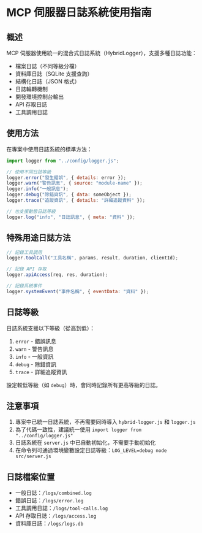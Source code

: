 # MCP 伺服器日誌系統使用指南

## 概述

MCP 伺服器使用統一的混合式日誌系統（HybridLogger），支援多種日誌功能：

- 檔案日誌（不同等級分檔）
- 資料庫日誌（SQLite 支援查詢）
- 結構化日誌（JSON 格式）
- 日誌輪轉機制
- 開發環境控制台輸出
- API 存取日誌
- 工具調用日誌

## 使用方法

在專案中使用日誌系統的標準方法：

```javascript
import logger from "../config/logger.js";

// 使用不同日誌等級
logger.error("發生錯誤", { details: error });
logger.warn("警告訊息", { source: "module-name" });
logger.info("一般訊息");
logger.debug("除錯資訊", { data: someObject });
logger.trace("追蹤資訊", { details: "詳細追蹤資料" });

// 也支援動態日誌等級
logger.log("info", "日誌訊息", { meta: "資料" });
```

## 特殊用途日誌方法

```javascript
// 記錄工具調用
logger.toolCall("工具名稱", params, result, duration, clientId);

// 記錄 API 存取
logger.apiAccess(req, res, duration);

// 記錄系統事件
logger.systemEvent("事件名稱", { eventData: "資料" });
```

## 日誌等級

日誌系統支援以下等級（從高到低）：

1. `error` - 錯誤訊息
2. `warn` - 警告訊息
3. `info` - 一般資訊
4. `debug` - 除錯資訊
5. `trace` - 詳細追蹤資訊

設定較低等級（如 `debug`）時，會同時記錄所有更高等級的日誌。

## 注意事項

1. 專案中已統一日誌系統，不再需要同時導入 `hybrid-logger.js` 和 `logger.js`
2. 為了代碼一致性，建議統一使用 `import logger from "../config/logger.js"`
3. 日誌系統在 `server.js` 中已自動初始化，不需要手動初始化
4. 在命令列可通過環境變數設定日誌等級：`LOG_LEVEL=debug node src/server.js`

## 日誌檔案位置

- 一般日誌：`/logs/combined.log`
- 錯誤日誌：`/logs/error.log`
- 工具調用日誌：`/logs/tool-calls.log`
- API 存取日誌：`/logs/access.log`
- 資料庫日誌：`/logs/logs.db`
